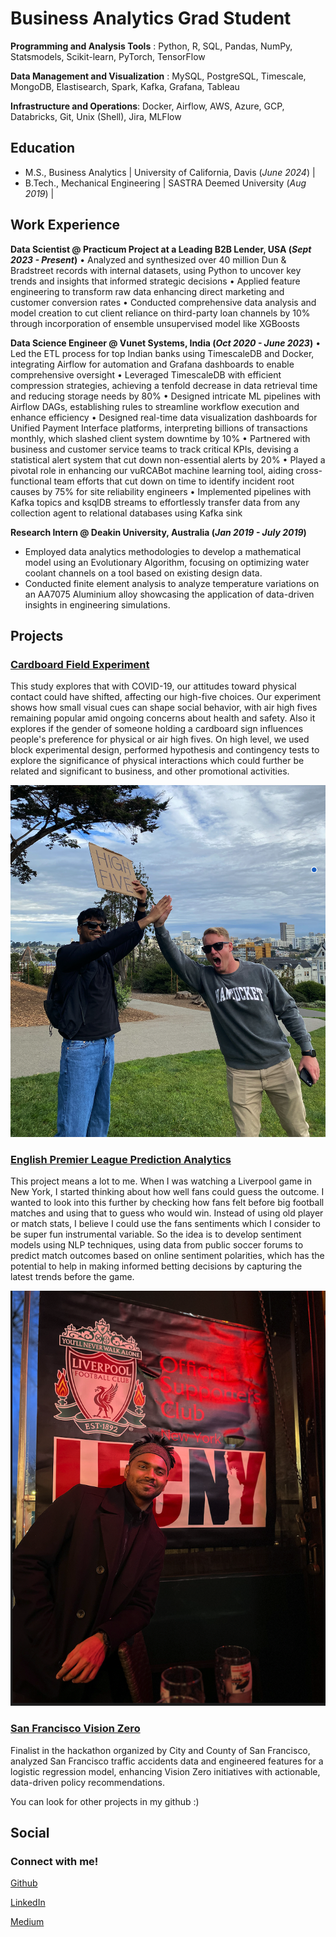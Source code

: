 # Business Analytics Grad Student

**Programming and Analysis Tools** : Python, R, SQL, Pandas, NumPy, Statsmodels, Scikit-learn, PyTorch, TensorFlow

**Data Management and Visualization** : MySQL, PostgreSQL, Timescale, MongoDB, Elastisearch, Spark, Kafka, Grafana, Tableau

**Infrastructure and Operations**: Docker, Airflow, AWS, Azure, GCP, Databricks, Git, Unix (Shell), Jira, MLFlow

## Education						       		
- M.S., Business Analytics	      | University of California, Davis (_June 2024_)  |	        		
- B.Tech., Mechanical Engineering | SASTRA Deemed University (_Aug 2019_)  |

## Work Experience
**Data Scientist @ Practicum Project at a Leading B2B Lender, USA (_Sept 2023 - Present_)**
• Analyzed and synthesized over 40 million Dun & Bradstreet records with internal datasets, using Python to uncover key trends and insights that informed strategic decisions 
• Applied feature engineering to transform raw data enhancing direct marketing and customer conversion rates 
• Conducted comprehensive data analysis and model creation to cut client reliance on third-party loan channels by 10% through incorporation of ensemble unsupervised model like XGBoosts

**Data Science Engineer @ Vunet Systems, India (_Oct 2020 - June 2023_)**
•	Led the ETL process for top Indian banks using TimescaleDB and Docker, integrating Airflow for automation and Grafana dashboards to enable comprehensive oversight
•	Leveraged TimescaleDB with efficient compression strategies, achieving a tenfold decrease in data retrieval time and reducing storage needs by 80%
• Designed intricate ML pipelines with Airflow DAGs, establishing rules to streamline workflow execution and enhance efficiency
•	Designed real-time data visualization dashboards for Unified Payment Interface platforms, interpreting billions of transactions monthly, which slashed client system downtime by 10%
•	Partnered with business and customer service teams to track critical KPIs, devising a statistical alert system that cut down non-essential alerts by 20%
•	Played a pivotal role in enhancing our vuRCABot machine learning tool, aiding cross-functional team efforts that cut down on time to identify incident root causes by 75% for site reliability engineers
• Implemented pipelines with Kafka topics and ksqlDB streams to effortlessly transfer data from any collection agent to relational databases using Kafka sink

**Research Intern @ Deakin University, Australia (_Jan 2019 - July 2019_)**
- Employed data analytics methodologies to develop a mathematical model using an Evolutionary Algorithm, focusing on optimizing water coolant channels on a tool based on existing design data.
- Conducted finite element analysis to analyze temperature variations on an AA7075 Aluminium alloy showcasing the application of data-driven insights in engineering simulations.

## Projects
### [Cardboard Field Experiment](https://github.com/rishikesanr/Field-Experiment-Cardboard-Sign) 

This study explores that with COVID-19, our attitudes toward physical contact could have shifted, affecting our high-five choices. Our experiment shows how small visual cues can shape social behavior, with air high fives remaining popular amid ongoing concerns about health and safety. Also it explores if the gender of someone holding a cardboard sign influences people's preference for physical or air high fives. On high level, we used block experimental design, performed hypothesis and contingency tests to explore
the significance of physical interactions which could further be related and significant to business, and other promotional activities.

![Alamo Square, San Francisco](/assets/images/FE.png)

### [English Premier League Prediction Analytics](https://github.com/rishikesanr/EPL-Prediction-Analytics)

This project means a lot to me. When I was watching a Liverpool game in New York, I started thinking about how well fans could guess the outcome. I wanted to look into this further by checking how fans felt before big football matches and using that to guess who would win. Instead of using old player or match stats, I believe I could use the fans sentiments which I consider to be super fun instrumental variable. So the idea is to develop sentiment models using NLP techniques, using data from public soccer forums to predict match outcomes based on online sentiment polarities, which has the potential to help in making informed betting decisions by capturing the latest trends before the game.

![11th Street Bar, New York City](/assets/images/liverpool.png)

### [San Francisco Vision Zero](https://github.com/rishikesanr/San-Francisco-Vision-Zero)

Finalist in the hackathon organized by City and County of San Francisco, analyzed San Francisco traffic accidents data and engineered features for a logistic regression model, enhancing Vision Zero initiatives with actionable, data-driven policy recommendations.

You can look for other projects in my github :) 

## Social
### Connect with me! 
[Github](https://github.com/rishikesanr)

[LinkedIn](https://www.linkedin.com/in/rishikesanr/)

[Medium](https://medium.com/@rishikesanr)



